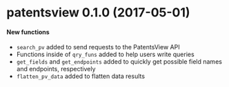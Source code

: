 # patentsview 0.1.0 (2017-05-01)

#### New functions

* `search_pv` added to send requests to the PatentsView API
* Functions inside of `qry_funs` added to help users write queries
* `get_fields` and `get_endpoints` added to quickly get possible field names and endpoints, respectively
* `flatten_pv_data` added to flatten data results